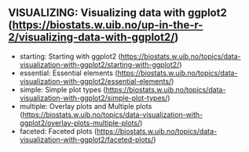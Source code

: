 ## VISUALIZING: Visualizing data with ggplot2 (https://biostats.w.uib.no/up-in-the-r-2/visualizing-data-with-ggplot2/)

- starting: Starting with ggplot2 (https://biostats.w.uib.no/topics/data-visualization-with-ggplot2/starting-with-ggplot2/)
- essential: Essential elements (https://biostats.w.uib.no/topics/data-visualization-with-ggplot2/essential-elements/)
- simple: Simple plot types (https://biostats.w.uib.no/topics/data-visualization-with-ggplot2/simple-plot-types/)
- multiple: Overlay plots and Multiple plots (https://biostats.w.uib.no/topics/data-visualization-with-ggplot2/overlay-plots-multiple-plots/)
- faceted: Faceted plots (https://biostats.w.uib.no/topics/data-visualization-with-ggplot2/faceted-plots/)
